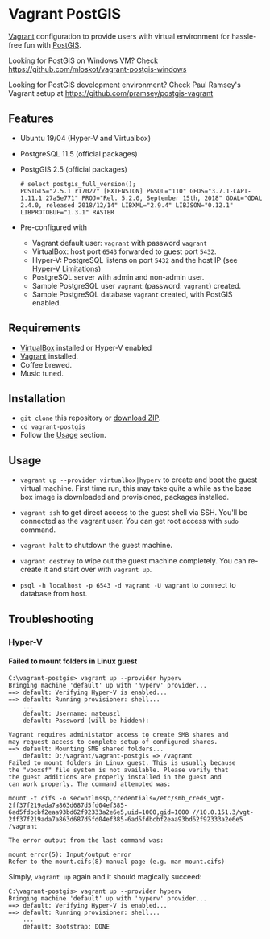 # Vagrant PostGIS

[Vagrant](https://www.vagrantup.com/) configuration to provide users with
virtual environment for hassle-free fun with [PostGIS](http://postgis.net).

Looking for PostGIS on Windows VM? Check https://github.com/mloskot/vagrant-postgis-windows

Looking for PostGIS development environment? Check Paul Ramsey's Vagrant setup
at https://github.com/pramsey/postgis-vagrant


## Features

* Ubuntu 19/04 (Hyper-V and Virtualbox)
* PostgreSQL 11.5 (official packages)
* PostgGIS 2.5 (official packages)

    ```
    # select postgis_full_version();
    POSTGIS="2.5.1 r17027" [EXTENSION] PGSQL="110" GEOS="3.7.1-CAPI-1.11.1 27a5e771" PROJ="Rel. 5.2.0, September 15th, 2018" GDAL="GDAL 2.4.0, released 2018/12/14" LIBXML="2.9.4" LIBJSON="0.12.1" LIBPROTOBUF="1.3.1" RASTER
    ```
* Pre-configured with
  * Vagrant default user: `vagrant` with password `vagrant`
  * VirtualBox: host port `6543` forwarded to guest port `5432`.
  * Hyper-V: PostgreSQL listens on port `5432` and the host IP (see [Hyper-V Limitations](https://www.vagrantup.com/docs/hyperv/limitations.html))
  * PostgreSQL server with admin and non-admin user.
  * Sample PostgreSQL user `vagrant` (password: `vagrant`) created.
  * Sample PostgreSQL database `vagrant` created, with PostGIS enabled.

## Requirements

* [VirtualBox](https://www.virtualbox.org/) installed or Hyper-V enabled
* [Vagrant](https://www.vagrantup.com/downloads.html) installed.
* Coffee brewed.
* Music tuned.

## Installation

* `git clone` this repository or [download ZIP](https://github.com/mloskot/vagrant-postgis/archive/master.zip).
* `cd vagrant-postgis`
* Follow the [Usage](#usage) section.

## Usage
  
* `vagrant up --provider virtualbox|hyperv` to create and boot the guest virtual machine.
First time run, this may take quite a while as the base box image is downloaded
and provisioned, packages installed.

* `vagrant ssh` to get direct access to the guest shell via SSH.
You'll be connected as the vagrant user.
You can get root access with `sudo` command.

* `vagrant halt` to shutdown the guest machine.

* `vagrant destroy` to wipe out the guest machine completely.
You can re-create it and start over with `vagrant up`.

* `psql -h localhost -p 6543 -d vagrant -U vagrant` to connect to database from host.

## Troubleshooting

### Hyper-V

#### Failed to mount folders in Linux guest

```
C:\vagrant-postgis> vagrant up --provider hyperv
Bringing machine 'default' up with 'hyperv' provider...
==> default: Verifying Hyper-V is enabled...
==> default: Running provisioner: shell...
    ...
    default: Username: mateuszl
    default: Password (will be hidden):

Vagrant requires administator access to create SMB shares and
may request access to complete setup of configured shares.
==> default: Mounting SMB shared folders...
    default: D:/vagrant/vagrant-postgis => /vagrant
Failed to mount folders in Linux guest. This is usually because
the "vboxsf" file system is not available. Please verify that
the guest additions are properly installed in the guest and
can work properly. The command attempted was:

mount -t cifs -o sec=ntlmssp,credentials=/etc/smb_creds_vgt-2ff37f219ada7a863d687d5fd04ef385-6ad5fdbcbf2eaa93bd62f92333a2e6e5,uid=1000,gid=1000 //10.0.151.3/vgt-2ff37f219ada7a863d687d5fd04ef385-6ad5fdbcbf2eaa93bd62f92333a2e6e5 /vagrant

The error output from the last command was:

mount error(5): Input/output error
Refer to the mount.cifs(8) manual page (e.g. man mount.cifs)
```

Simply, `vagrant up` again and it should magically succeed:

```
C:\vagrant-postgis> vagrant up --provider hyperv
Bringing machine 'default' up with 'hyperv' provider...
==> default: Verifying Hyper-V is enabled...
==> default: Running provisioner: shell...
    ...
    default: Bootstrap: DONE
```